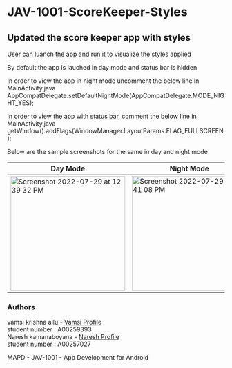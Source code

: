 # JAV-1001-ScoreKeeper-Styles

## Updated the score keeper app with styles<br>

User can luanch the app and run it to visualize the styles applied <br>

By default the app is lauched in day mode and status bar is hidden <br>

In order to view the app in night mode uncomment the below line in MainActivity.java<br>
AppCompatDelegate.setDefaultNightMode(AppCompatDelegate.MODE_NIGHT_YES); <br>

In order to view the app with status bar, comment the below line in MainActivity.java<br>
getWindow().addFlags(WindowManager.LayoutParams.FLAG_FULLSCREEN);<br>

Below are the sample screenshots for the same in day and night mode<br>

| Day Mode  | Night Mode |
| ------------- | ------------- |
| <img width="265" alt="Screenshot 2022-07-29 at 12 39 32 PM" src="https://user-images.githubusercontent.com/105441145/181808077-4fd36354-cc17-4586-a18e-a67ae5214e1d.png">| <img width="266" alt="Screenshot 2022-07-29 at 12 41 08 PM" src="https://user-images.githubusercontent.com/105441145/181808099-c05c5dd7-ff9e-4650-b484-e71472fc9825.png"> |


### Authors

vamsi krishna allu  - [Vamsi Profile](https://github.com/A00259393-Vamsi) <br>
student number : A00259393 <br>
Naresh kamanaboyana - [Naresh Profile](https://github.com/Nareshaspire) <br>
student number : A00257027 <br>

MAPD - JAV-1001 - App Development for Android <br>
